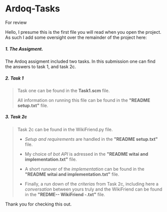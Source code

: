 # Ardoq-Tasks
For review

Hello, I presume this is the first file you will read when you open the project. As
such I add some oversight over the remainder of the project here:
  
#####  1. The Assigment.

The Ardoq assigment included two tasks. In this submission one can find the answers to task 1, and task 2c.
  
#####  2. Task 1

> Task one can be found in the **Task1.scm** file.
>
> All information on running this file can be found in the **"README setup.txt"** file.
     
#####  3. Task 2c

> Task 2c can be found in the WikiFriend.py file.
>
> * *Setup and requirements* are handled in the **"README setup.txt"** file.
>
> * My choice of *bot API* is adressed in the **"README witai and implementation.txt"** file.
>
> * A short runover of the *implementation* can be found in the **"README witai and implementation.txt"** file.
>
> * Finally, a run down of the *criterias* from Task 2c, including here a *conversation* between yours truly and the WikiFriend can be found in the **"REDME-- WikiFriend -.txt"** file.
           
Thank you for checking this out.
      
